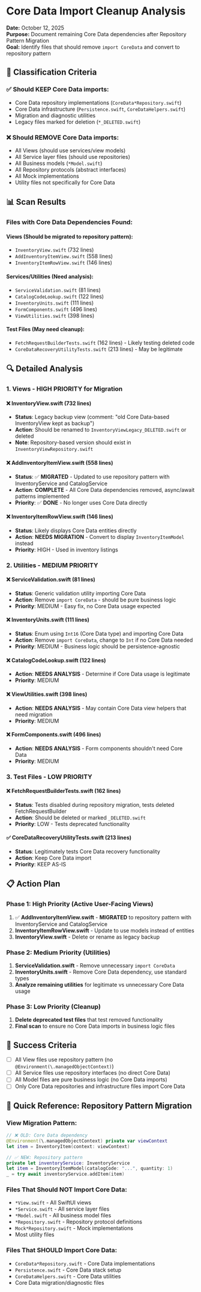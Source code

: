 # Core Data Import Cleanup Analysis

**Date:** October 12, 2025  
**Purpose:** Document remaining Core Data dependencies after Repository Pattern Migration  
**Goal:** Identify files that should remove `import CoreData` and convert to repository pattern

## 🎯 **Classification Criteria**

### ✅ **Should KEEP Core Data imports:**
- Core Data repository implementations (`CoreData*Repository.swift`)
- Core Data infrastructure (`Persistence.swift`, `CoreDataHelpers.swift`)
- Migration and diagnostic utilities
- Legacy files marked for deletion (`*_DELETED.swift`)

### ❌ **Should REMOVE Core Data imports:**
- All Views (should use services/view models)
- All Service layer files (should use repositories)
- All Business models (`*Model.swift`)
- All Repository protocols (abstract interfaces)
- All Mock implementations
- Utility files not specifically for Core Data

## 📊 **Scan Results**

### **Files with Core Data Dependencies Found:**

#### **Views (Should be migrated to repository pattern):**
- `InventoryView.swift` (732 lines)
- `AddInventoryItemView.swift` (558 lines)  
- `InventoryItemRowView.swift` (146 lines)

#### **Services/Utilities (Need analysis):**
- `ServiceValidation.swift` (81 lines)
- `CatalogCodeLookup.swift` (122 lines)
- `InventoryUnits.swift` (111 lines)
- `FormComponents.swift` (496 lines)
- `ViewUtilities.swift` (398 lines)

#### **Test Files (May need cleanup):**
- `FetchRequestBuilderTests.swift` (162 lines) - Likely testing deleted code
- `CoreDataRecoveryUtilityTests.swift` (213 lines) - May be legitimate

## 🔍 **Detailed Analysis**

### **1. Views - HIGH PRIORITY for Migration**

#### ❌ **InventoryView.swift** (732 lines)
- **Status**: Legacy backup view (comment: "old Core Data-based InventoryView kept as backup")
- **Action**: Should be renamed to `InventoryViewLegacy_DELETED.swift` or deleted
- **Note**: Repository-based version should exist in `InventoryViewRepository.swift`

#### ❌ **AddInventoryItemView.swift** (558 lines)  
- **Status**: ✅ **MIGRATED** - Updated to use repository pattern with InventoryService and CatalogService
- **Action**: **COMPLETE** - All Core Data dependencies removed, async/await patterns implemented
- **Priority**: ✅ **DONE** - No longer uses Core Data directly

#### ❌ **InventoryItemRowView.swift** (146 lines)
- **Status**: Likely displays Core Data entities directly  
- **Action**: **NEEDS MIGRATION** - Convert to display `InventoryItemModel` instead
- **Priority**: HIGH - Used in inventory listings

### **2. Utilities - MEDIUM PRIORITY**

#### ❌ **ServiceValidation.swift** (81 lines)
- **Status**: Generic validation utility importing Core Data
- **Action**: Remove `import CoreData` - should be pure business logic
- **Priority**: MEDIUM - Easy fix, no Core Data usage expected

#### ❌ **InventoryUnits.swift** (111 lines)  
- **Status**: Enum using `Int16` (Core Data type) and importing Core Data
- **Action**: Remove `import CoreData`, change to `Int` if no Core Data needed
- **Priority**: MEDIUM - Business logic should be persistence-agnostic

#### ❌ **CatalogCodeLookup.swift** (122 lines)
- **Action**: **NEEDS ANALYSIS** - Determine if Core Data usage is legitimate
- **Priority**: MEDIUM

#### ❌ **ViewUtilities.swift** (398 lines)
- **Action**: **NEEDS ANALYSIS** - May contain Core Data view helpers that need migration
- **Priority**: MEDIUM  

#### ❌ **FormComponents.swift** (496 lines)
- **Action**: **NEEDS ANALYSIS** - Form components shouldn't need Core Data
- **Priority**: MEDIUM

### **3. Test Files - LOW PRIORITY**

#### ❌ **FetchRequestBuilderTests.swift** (162 lines)
- **Status**: Tests disabled during repository migration, tests deleted FetchRequestBuilder
- **Action**: Should be deleted or marked `_DELETED.swift`
- **Priority**: LOW - Tests deprecated functionality

#### ✅ **CoreDataRecoveryUtilityTests.swift** (213 lines)  
- **Status**: Legitimately tests Core Data recovery functionality
- **Action**: Keep Core Data import
- **Priority**: KEEP AS-IS

## 📋 **Action Plan**

### **Phase 1: High Priority (Active User-Facing Views)**
1. ✅ **AddInventoryItemView.swift** - **MIGRATED** to repository pattern with InventoryService and CatalogService
2. **InventoryItemRowView.swift** - Update to use models instead of entities  
3. **InventoryView.swift** - Delete or rename as legacy backup

### **Phase 2: Medium Priority (Utilities)**  
1. **ServiceValidation.swift** - Remove unnecessary `import CoreData`
2. **InventoryUnits.swift** - Remove Core Data dependency, use standard types
3. **Analyze remaining utilities** for legitimate vs unnecessary Core Data usage

### **Phase 3: Low Priority (Cleanup)**
1. **Delete deprecated test files** that test removed functionality
2. **Final scan** to ensure no Core Data imports in business logic files

## 🎯 **Success Criteria**
- [ ] All View files use repository pattern (no `@Environment(\.managedObjectContext)`)
- [ ] All Service files use repository interfaces (no direct Core Data)
- [ ] All Model files are pure business logic (no Core Data imports)
- [ ] Only Core Data repositories and infrastructure files import Core Data

## 🚀 **Quick Reference: Repository Pattern Migration**

### **View Migration Pattern:**
```swift
// ❌ OLD: Core Data dependency
@Environment(\.managedObjectContext) private var viewContext
let item = InventoryItem(context: viewContext)

// ✅ NEW: Repository pattern  
private let inventoryService: InventoryService
let item = InventoryItemModel(catalogCode: "...", quantity: 1)
_ = try await inventoryService.addItem(item)
```

### **Files That Should NOT Import Core Data:**
- `*View.swift` - All SwiftUI views
- `*Service.swift` - All service layer files  
- `*Model.swift` - All business model files
- `*Repository.swift` - Repository protocol definitions
- `Mock*Repository.swift` - Mock implementations
- Most utility files

### **Files That SHOULD Import Core Data:**
- `CoreData*Repository.swift` - Core Data implementations
- `Persistence.swift` - Core Data stack setup
- `CoreDataHelpers.swift` - Core Data utilities
- Core Data migration/diagnostic files
